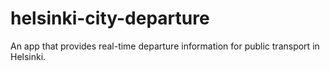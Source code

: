 # helsinki-city-departure
An app that provides real-time departure information for public transport in Helsinki.
